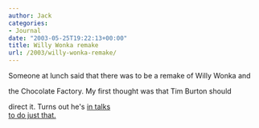 ```yaml
---
author: Jack
categories:
- Journal
date: "2003-05-25T19:22:13+00:00"
title: Willy Wonka remake
url: /2003/willy-wonka-remake/
---
```


Someone at lunch said that there was to be a remake of Willy Wonka and
  

  
the Chocolate Factory. My first thought was that Tim Burton should
  

  
direct it. Turns out he's [in talks  
to do just that.][1]

 [1]: http://www.stuff.co.nz/stuff/0,2106,2497274a1860,00.html